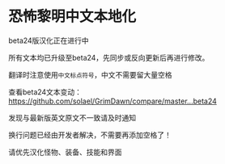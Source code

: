 恐怖黎明中文本地化
===

beta24版汉化正在进行中

所有文本均已升级至beta24，先同步或反向更新后再进行修改。

翻译时注意使用`中文标点符号`，中文不需要留大量空格

查看beta24文本变动：https://github.com/solael/GrimDawn/compare/master...beta24

发现与最新版英文原文不一致请及时通知

换行问题已经由开发者解决，不需要再添加空格了！

请优先汉化怪物、装备、技能和界面
